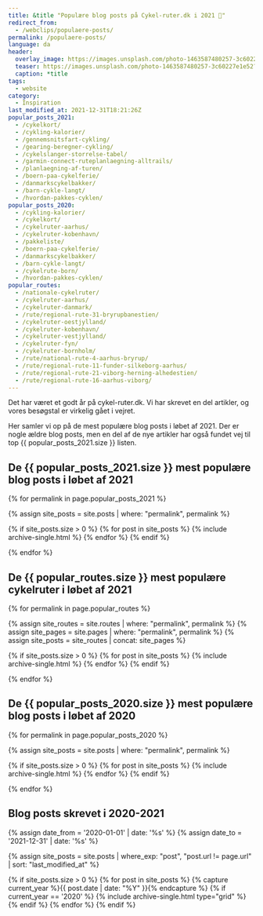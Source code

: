 ```yaml
---
title: &title "Populære blog posts på Cykel-ruter.dk i 2021 🥇"
redirect_from:
  - /webclips/populaere-posts/
permalink: /populaere-posts/
language: da
header:
  overlay_image: https://images.unsplash.com/photo-1463587480257-3c60227e1e52?ixid=MXwxMjA3fDB8MHxwaG90by1wYWdlfHx8fGVufDB8fHw%3D&ixlib=rb-1.2.1&auto=format&fit=crop&h=600&w=1200&q=10
  teaser: https://images.unsplash.com/photo-1463587480257-3c60227e1e52?ixid=MXwxMjA3fDB8MHxwaG90by1wYWdlfHx8fGVufDB8fHw%3D&ixlib=rb-1.2.1&auto=format&fit=crop&h=300&w=400&q=10
  caption: *title
tags:
  - website
category:
  - Inspiration
last_modified_at: 2021-12-31T18:21:26Z
popular_posts_2021:
  - /cykelkort/
  - /cykling-kalorier/
  - /gennemsnitsfart-cykling/
  - /gearing-beregner-cykling/
  - /cykelslanger-storrelse-tabel/
  - /garmin-connect-ruteplanlaegning-alltrails/
  - /planlaegning-af-turen/
  - /boern-paa-cykelferie/
  - /danmarkscykelbakker/
  - /barn-cykle-langt/
  - /hvordan-pakkes-cyklen/
popular_posts_2020:
  - /cykling-kalorier/
  - /cykelkort/
  - /cykelruter-aarhus/
  - /cykelruter-kobenhavn/
  - /pakkeliste/
  - /boern-paa-cykelferie/
  - /danmarkscykelbakker/
  - /barn-cykle-langt/
  - /cykelrute-born/
  - /hvordan-pakkes-cyklen/
popular_routes:
  - /nationale-cykelruter/
  - /cykelruter-aarhus/
  - /cykelruter-danmark/
  - /rute/regional-rute-31-bryrupbanestien/
  - /cykelruter-oestjylland/
  - /cykelruter-kobenhavn/
  - /cykelruter-vestjylland/
  - /cykelruter-fyn/
  - /cykelruter-bornholm/
  - /rute/national-rute-4-aarhus-bryrup/
  - /rute/regional-rute-11-funder-silkeborg-aarhus/
  - /rute/regional-rute-21-viborg-herning-alhedestien/
  - /rute/regional-rute-16-aarhus-viborg/
---
```


Det har været et godt år på cykel-ruter.dk. Vi har skrevet en del artikler, og vores besøgstal er virkelig gået i vejret.

Her samler vi op på de mest populære blog posts i løbet af 2021. Der er nogle ældre blog posts, men en del af de nye artikler har også fundet vej til top {{ popular_posts_2021.size }} listen.

## De {{ popular_posts_2021.size }} mest populære blog posts i løbet af 2021

{% for permalink in page.popular_posts_2021 %}

{% assign site_posts = site.posts | where: "permalink", permalink %}

{% if site_posts.size > 0 %}
  {% for post in site_posts %}
    {% include archive-single.html %}
  {% endfor %}
{% endif %}

{% endfor %}

## De {{ popular_routes.size }} mest populære cykelruter i løbet af 2021

{% for permalink in page.popular_routes %}

{% assign site_routes = site.routes | where: "permalink", permalink %}
{% assign site_pages = site.pages | where: "permalink", permalink %}
{% assign site_posts = site_routes | concat: site_pages %}

{% if site_posts.size > 0 %}
  {% for post in site_posts %}
    {% include archive-single.html %}
  {% endfor %}
{% endif %}

{% endfor %}

## De {{ popular_posts_2020.size }} mest populære blog posts i løbet af 2020

{% for permalink in page.popular_posts_2020 %}

{% assign site_posts = site.posts | where: "permalink", permalink %}

{% if site_posts.size > 0 %}
  {% for post in site_posts %}
    {% include archive-single.html %}
  {% endfor %}
{% endif %}

{% endfor %}

## Blog posts skrevet i 2020-2021

{% assign date_from = '2020-01-01' | date: '%s' %}
{% assign date_to = '2021-12-31' | date: '%s' %}

{% assign site_posts = site.posts | where_exp: "post", "post.url != page.url" | sort: "last_modified_at" %}

<div class="feature__wrapper">

{% if site_posts.size > 0 %}
  {% for post in site_posts %}
    {% capture current_year %}{{ post.date | date: "%Y" }}{% endcapture %}
    {% if current_year == '2020' %}
      {% include archive-single.html type="grid" %}
    {% endif %}
  {% endfor %}
{% endif %}

</div>
